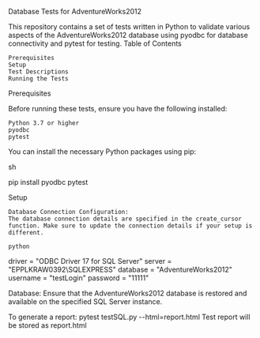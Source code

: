Database Tests for AdventureWorks2012

This repository contains a set of tests written in Python to validate various aspects of the AdventureWorks2012 database using pyodbc for database connectivity and pytest for testing.
Table of Contents

    Prerequisites
    Setup
    Test Descriptions
    Running the Tests

Prerequisites

Before running these tests, ensure you have the following installed:

    Python 3.7 or higher
    pyodbc
    pytest

You can install the necessary Python packages using pip:

sh

pip install pyodbc pytest

Setup

    Database Connection Configuration:
    The database connection details are specified in the create_cursor function. Make sure to update the connection details if your setup is different.

    python

driver = "ODBC Driver 17 for SQL Server"
server = "EPPLKRAW0392\\SQLEXPRESS"
database = "AdventureWorks2012"
username = "testLogin"
password = "11111"

Database:
Ensure that the AdventureWorks2012 database is restored and available on the specified SQL Server instance.

To generate a report:
pytest testSQL.py --html=report.html
Test report will be stored  as report.html
